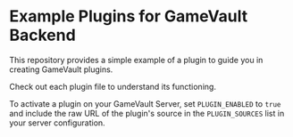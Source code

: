 # Example Plugins for GameVault Backend

This repository provides a simple example of a plugin to guide you in creating GameVault plugins.

Check out each plugin file to understand its functioning.

To activate a plugin on your GameVault Server, set `PLUGIN_ENABLED` to `true` and include the raw URL of the plugin's source in the `PLUGIN_SOURCES` list in your server configuration.
